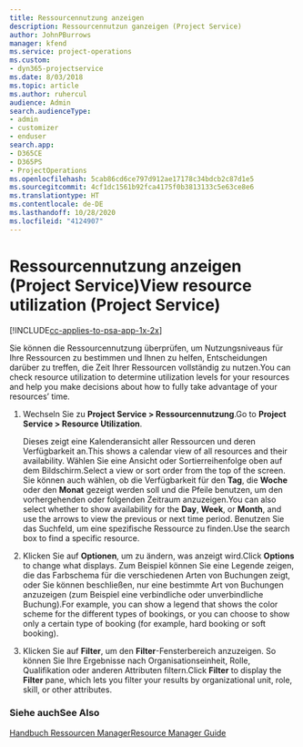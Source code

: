 ```yaml
---
title: Ressourcennutzung anzeigen
description: Ressourcennutzun ganzeigen (Project Service)
author: JohnPBurrows
manager: kfend
ms.service: project-operations
ms.custom:
- dyn365-projectservice
ms.date: 8/03/2018
ms.topic: article
ms.author: ruhercul
audience: Admin
search.audienceType:
- admin
- customizer
- enduser
search.app:
- D365CE
- D365PS
- ProjectOperations
ms.openlocfilehash: 5cab86cd6ce797d912ae17178c34bdcb2c87d1e5
ms.sourcegitcommit: 4cf1dc1561b92fca4175f0b3813133c5e63ce8e6
ms.translationtype: HT
ms.contentlocale: de-DE
ms.lasthandoff: 10/28/2020
ms.locfileid: "4124907"
---
```

# <a name="view-resource-utilization-project-service"></a><span data-ttu-id="2ff7e-103">Ressourcennutzung anzeigen (Project Service)</span><span class="sxs-lookup"><span data-stu-id="2ff7e-103">View resource utilization (Project Service)</span></span>

[!INCLUDE[cc-applies-to-psa-app-1x-2x](../includes/cc-applies-to-psa-app-1x-2x.md)]

<span data-ttu-id="2ff7e-104">Sie können die Ressourcennutzung überprüfen, um Nutzungsniveaus für Ihre Ressourcen zu bestimmen und Ihnen zu helfen, Entscheidungen darüber zu treffen, die Zeit Ihrer Ressourcen vollständig zu nutzen.</span><span class="sxs-lookup"><span data-stu-id="2ff7e-104">You can check resource utilization to determine utilization levels for your resources and help you make decisions about how to fully take advantage of your resources’ time.</span></span>  
  
1. <span data-ttu-id="2ff7e-105">Wechseln Sie zu **Project Service > Ressourcennutzung**.</span><span class="sxs-lookup"><span data-stu-id="2ff7e-105">Go to **Project Service > Resource Utilization**.</span></span> 

     <span data-ttu-id="2ff7e-106">Dieses zeigt eine Kalenderansicht aller Ressourcen und deren Verfügbarkeit an.</span><span class="sxs-lookup"><span data-stu-id="2ff7e-106">This shows a calendar view of all resources and their availability.</span></span> <span data-ttu-id="2ff7e-107">Wählen Sie eine Ansicht oder Sortierreihenfolge oben auf dem Bildschirm.</span><span class="sxs-lookup"><span data-stu-id="2ff7e-107">Select a view or sort order from the top of the screen.</span></span> <span data-ttu-id="2ff7e-108">Sie können auch wählen, ob die Verfügbarkeit für den **Tag**, die **Woche** oder den **Monat** gezeigt werden soll und die Pfeile benutzen, um den vorhergehenden oder folgenden Zeitraum anzuzeigen.</span><span class="sxs-lookup"><span data-stu-id="2ff7e-108">You can also select whether to show availability for the **Day**, **Week**, or **Month**, and use the arrows to view the previous or next time period.</span></span> <span data-ttu-id="2ff7e-109">Benutzen Sie das Suchfeld, um eine spezifische Ressource zu finden.</span><span class="sxs-lookup"><span data-stu-id="2ff7e-109">Use the search box to find a specific resource.</span></span>      
  
2. <span data-ttu-id="2ff7e-110">Klicken Sie auf **Optionen**, um zu ändern, was anzeigt wird.</span><span class="sxs-lookup"><span data-stu-id="2ff7e-110">Click **Options** to change what displays.</span></span> <span data-ttu-id="2ff7e-111">Zum Beispiel können Sie eine Legende zeigen, die das Farbschema für die verschiedenen Arten von Buchungen zeigt, oder Sie können beschließen, nur eine bestimmte Art von Buchungen anzuzeigen (zum Beispiel eine verbindliche oder unverbindliche Buchung).</span><span class="sxs-lookup"><span data-stu-id="2ff7e-111">For example, you can show a legend that shows the color scheme for the different types of bookings, or you can choose to show only a certain type of booking (for example, hard booking or soft booking).</span></span>  

3. <span data-ttu-id="2ff7e-112">Klicken Sie auf **Filter**, um den **Filter**-Fensterbereich anzuzeigen. So können Sie Ihre Ergebnisse nach Organisationseinheit, Rolle, Qualifikation oder anderen Attributen filtern.</span><span class="sxs-lookup"><span data-stu-id="2ff7e-112">Click **Filter** to display the **Filter** pane, which lets you filter your results by organizational unit, role, skill, or other attributes.</span></span>  
  
### <a name="see-also"></a><span data-ttu-id="2ff7e-113">Siehe auch</span><span class="sxs-lookup"><span data-stu-id="2ff7e-113">See Also</span></span>  
 [<span data-ttu-id="2ff7e-114">Handbuch Ressourcen Manager</span><span class="sxs-lookup"><span data-stu-id="2ff7e-114">Resource Manager Guide</span></span>](../psa/resource-manager-guide.md)
